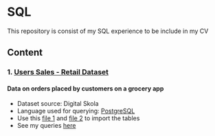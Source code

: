 # SQL
This repository is consist of my SQL experience to be include in my CV

## Content
### 1. [Users Sales - Retail Dataset](https://github.com/fauziaya/sql-portofolio/blob/main/Users%20Sales%20-%20Retail%20Dataset.sql)
#### Data on orders placed by customers on a grocery app
* Dataset source: Digital Skola
* Language used for querying: [PostgreSQL](https://www.postgresql.org/)
* Use this [file 1](https://github.com/fauziaya/sql-portofolio/blob/main/user_tab%20Users%20Sales%20-%20Retail%20Dataset.csv) and [file 2](https://github.com/fauziaya/sql-portofolio/blob/main/order_tab%20Users%20Sales%20-%20Retail%20Dataset.csv) to import the tables
* See my queries [here](https://github.com/fauziaya/sql-portofolio/blob/main/Users%20Sales%20-%20Retail%20Dataset.sql)
